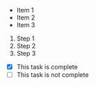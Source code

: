 - Item 1
- Item 2
- Item 3

1. Step 1
1. Step 2
1. Step 3


- [x] This task is complete
- [ ] This task is not complete
